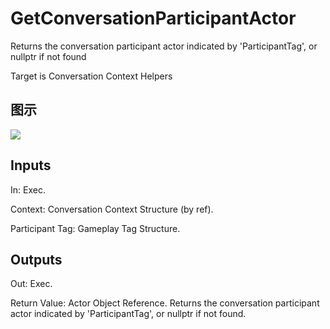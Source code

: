 # GetConversationParticipantActor

Returns the conversation participant actor indicated by 'ParticipantTag', or nullptr if not found

Target is Conversation Context Helpers

## 图示

![]($-20221218-18325905.png)

## Inputs

In: Exec.

Context: Conversation Context Structure (by ref).

Participant Tag: Gameplay Tag Structure.  

## Outputs

Out: Exec.

Return Value: Actor Object Reference. Returns the conversation participant actor indicated by 'ParticipantTag', or nullptr if not found.

